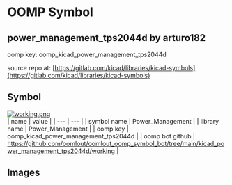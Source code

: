 # OOMP Symbol  
## power_management_tps2044d  by arturo182  
  
oomp key: oomp_kicad_power_management_tps2044d  
  
source repo at: [https://gitlab.com/kicad/libraries/kicad-symbols](https://gitlab.com/kicad/libraries/kicad-symbols)  
## Symbol  
  
[![working.png](working_600.png)](working.png)  
| name | value | 
| --- | --- | 
| symbol name | Power_Management | 
| library name | Power_Management | 
| oomp key | oomp_kicad_power_management_tps2044d | 
| oomp bot github | https://github.com/oomlout/oomlout_oomp_symbol_bot/tree/main/kicad_power_management_tps2044d/working | 
## Images  
